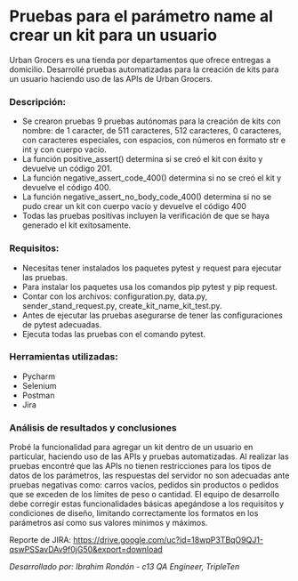 # Pruebas para el parámetro name al crear un kit para un usuario
Urban Grocers es una tienda por departamentos que ofrece entregas a domicilio. Desarrollé pruebas automatizadas para la creación de kits para un usuario haciendo uso de las APIs de Urban Grocers.

### Descripción:
- Se crearon pruebas 9 pruebas autónomas para la creación de kits con nombre: de 1 caracter, de 511 caracteres, 512 caracteres, 0 caracteres, con caracteres especiales, con espacios, con números en formato str e int y con cuerpo vacío.
- La función positive_assert() determina si se creó el kit con éxito y devuelve un código 201.
- La función negative_assert_code_400() determina si no se creó el kit y devuelve el código 400.
- La función negative_assert_no_body_code_400() determina si no se pudo crear un kit con cuerpo vacío y devuelve el código 400
- Todas las pruebas positivas incluyen la verificación de que se haya generado el kit exitosamente.

### Requisitos:
- Necesitas tener instalados los paquetes pytest y request para ejecutar las pruebas.
- Para instalar los paquetes usa los comandos pip pytest y pip request.
- Contar con los archivos: configuration.py, data.py, sender_stand_request.py, create_kit_name_kit_test.py.
- Antes de ejecutar las pruebas asegurarse de tener las configuraciones de pytest adecuadas.
- Ejecuta todas las pruebas con el comando pytest.

### Herramientas utilizadas:
- Pycharm
- Selenium
- Postman
- Jira

### Análisis de resultados y conclusiones

Probé la funcionalidad para agregar un kit dentro de un usuario en particular, haciendo uso de las APIs y pruebas automatizadas. Al realizar las pruebas encontré que las APIs no tienen restricciones para los tipos de datos de los parámetros, las respuestas del servidor no son adecuadas ante pruebas negativas como: carros vacíos, pedidos sin productos o pedidos que se exceden de los límites de peso o cantidad. El equipo de desarrollo debe corregir estas funcionalidades básicas apegándose a los requisitos y condiciones de diseño, limitando correctamente los formatos en los parámetros así como sus valores mínimos y máximos.

Reporte de JIRA: https://drive.google.com/uc?id=18wpP3TBqO9QJ1-qswPSSavDAv9f0jG50&export=download


*Desarrollado por: Ibrahim Rondón - c13 QA Engineer, TripleTen*

